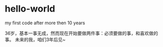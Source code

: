 # hello-world
my first code after more then 10 years

36岁，基本一事无成，然而现在开始要做两件事：必须要做的事，和喜欢做的事。
未来的我，咱们3年后见~
